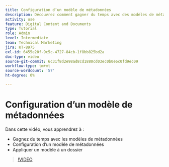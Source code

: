 ```yaml
---
title: Configuration d’un modèle de métadonnées
description: Découvrez comment gagner du temps avec des modèles de métadonnées, configurer un modèle de métadonnées et appliquer un modèle à un dossier dans [!UICONTROL Gestion des actifs numériques Workfront].
activity: use
feature: Digital Content and Documents
type: Tutorial
role: Admin
level: Intermediate
team: Technical Marketing
jira: KT-8975
exl-id: 6455e20f-9c5c-4727-84cb-1f8bb825bd2a
doc-type: video
source-git-commit: 6c31f8d2e98ad8cd1880cd03ec0b0e6c0fd9ec09
workflow-type: tm+mt
source-wordcount: '57'
ht-degree: 0%

---
```


# Configuration d’un modèle de métadonnées

Dans cette vidéo, vous apprendrez à :

* Gagnez du temps avec les modèles de métadonnées
* Configuration d’un modèle de métadonnées
* Appliquer un modèle à un dossier

>[!VIDEO](https://video.tv.adobe.com/v/335238/?quality=12&learn=on)
